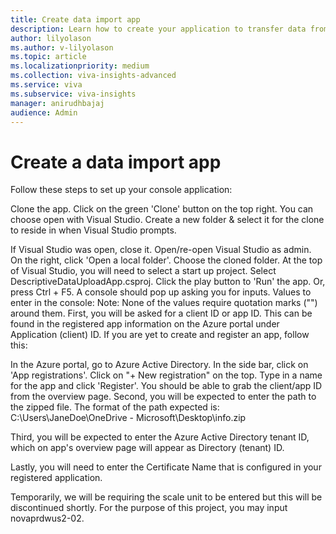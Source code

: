 ```yaml
---
title: Create data import app
description: Learn how to create your application to transfer data from a source system to Viva Insights
author: lilyolason
ms.author: v-lilyolason
ms.topic: article
ms.localizationpriority: medium
ms.collection: viva-insights-advanced
ms.service: viva 
ms.subservice: viva-insights
manager: anirudhbajaj
audience: Admin
---
```


# Create a data import app

Follow these steps to set up your console application:

Clone the app. Click on the green 'Clone' button on the top right. You can choose open with Visual Studio.
Create a new folder & select it for the clone to reside in when Visual Studio prompts.

If Visual Studio was open, close it. Open/re-open Visual Studio as admin.
On the right, click 'Open a local folder'. Choose the cloned folder.
At the top of Visual Studio, you will need to select a start up project. Select DescriptiveDataUploadApp.csproj.
Click the play button to 'Run' the app. Or, press Ctrl + F5.
A console should pop up asking you for inputs.
Values to enter in the console:
Note: None of the values require quotation marks ("") around them.
First, you will be asked for a client ID or app ID. This can be found in the registered app information on the Azure portal under Application (client) ID. If you are yet to create and register an app, follow this:

In the Azure portal, go to Azure Active Directory.
In the side bar, click on 'App registrations'.
Click on "+ New registration" on the top. Type in a name for the app and click 'Register'.
You should be able to grab the client/app ID from the overview page.
Second, you will be expected to enter the path to the zipped file. The format of the path expected is: C:\\Users\\JaneDoe\\OneDrive - Microsoft\\Desktop\\info.zip

Third, you will be expected to enter the Azure Active Directory tenant ID, which on app's overview page will appear as Directory (tenant) ID.

Lastly, you will need to enter the Certificate Name that is configured in your registered application.

Temporarily, we will be requiring the scale unit to be entered but this will be discontinued shortly. For the purpose of this project, you may input novaprdwus2-02.